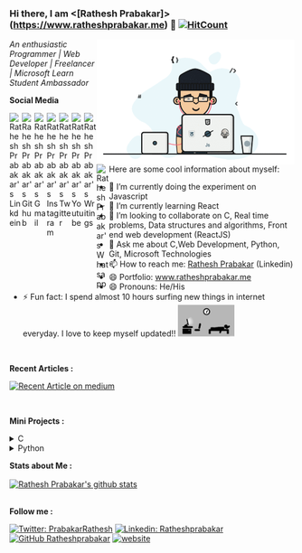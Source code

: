 ### Hi there, I am <[Rathesh Prabakar]>(https://www.ratheshprabakar.me) 👋  [![HitCount](http://hits.dwyl.com/Ratheshprabakar/Ratheshprabakar.svg)](http://hits.dwyl.com/Ratheshprabakar/Ratheshprabakar)    

<img align="right" src="code.gif" width=350px;>
 

*An enthusiastic Programmer | Web Developer | Freelancer | Microsoft Learn Student Ambassador*
<!--
**Ratheshprabakar/Ratheshprabakar** is a ✨ _special_ ✨ repository because its `README.md` (this file) appears on your GitHub profile.
-->




**Social Media**


<a href="https://linkedin.com/in/ratheshprabakar" target="_blank">
  <img align="left" alt="Rathesh Prabakar's Linkdein" width="22px" src="https://cdn.jsdelivr.net/npm/simple-icons@v3/icons/linkedin.svg" />
</a>
<a href="https://github.com/Ratheshprabakar" target="_blank">
  <img align="left" alt="Rahesh Prabakar's Github" width="22px" src="https://cdn.jsdelivr.net/npm/simple-icons@v3/icons/github.svg" />
</a>
<!--<a href="">
  <img align="left" alt="" width="22px" src="https://cdn.jsdelivr.net/npm/simple-icons@v3/icons/telegram.svg" />
</a>-->
<a href="mailto:ratheshprabakar@gmail.com" target="_blank">
  <img align="left" alt="Rathesh Prabakar's Gmail" width="22px" src="https://cdn.jsdelivr.net/npm/simple-icons@v3/icons/gmail.svg" />
</a>
<a href="https://www.instagram.com/ratheshprabakar/" target="_blank">
  <img align="left" alt="Rathesh Prabakar's Instagram" width="22px" src="https://cdn.jsdelivr.net/npm/simple-icons@v3/icons/instagram.svg" />
</a>
<a href="https://twitter.com/PrabakarRathesh" target="_blank">
  <img align="left" alt="Rathesh Prabakar's Twitter" width="22px" src="https://cdn.jsdelivr.net/npm/simple-icons@v3/icons/twitter.svg" />
</a>
<a href="https://www.youtube.com/channel/UCBiI02qZZ0uupivfAZ5QR5Q" target="_blank">
  <img align="left" alt="Rathesh Prabakar's Youtube" width="22px" src="https://cdn.jsdelivr.net/npm/simple-icons@v3/icons/youtube.svg" />
</a>
<a href="https://medium.com/@ratheshprabakar" target="_blank">
  <img align="left" alt="Rathesh Prabakar's Writings" width="22px" src="https://cdn.jsdelivr.net/npm/simple-icons@v3/icons/medium.svg" />
</a>
<a href="https://wa.me/918124807980" target="_blank">
  <img align="left" alt="Rathesh Prabakar's Whatsapp" width="22px" src="https://cdn.jsdelivr.net/npm/simple-icons@v3/icons/whatsapp.svg" />
</a>

<br/>
<br/>

Here are some cool information about myself:

- 🔭 I’m currently doing the experiment on Javascript  
- 🌱 I’m currently learning React
- 👯 I’m looking to collaborate on C, Real time problems, Data structures and algorithms, Front end web development (ReactJS)
- 💬 Ask me about C,Web Development, Python, Git, Microsoft Technologies
- 📫 How to reach me: [Rathesh Prabakar](https://linkedin.com/in/Ratheshprabakar) (Linkedin)
- 😄 Portfolio: www.ratheshprabakar.me
- 😄 Pronouns: He/His
- ⚡ Fun fact: I spend almost 10 hours surfing new things in internet everyday. I love to keep myself updated!!  <img src="code1.gif" width=100px;>



<br>

**Recent Articles :**

<a target="_blank" href="https://github-readme-medium-recent-article.vercel.app/medium/@ratheshprabakar/0"><img src="https://github-readme-medium-recent-article.vercel.app/medium/@ratheshprabakar/0" alt="Recent Article on medium"></img></a>  

<br>

**Mini Projects :**

<details>
<summary>C</summary>
<ul>
<li><a href ="https://github.com/Ratheshprabakar/Food-Ordering-System" target="_blank">Food Ordering System</a></li>
<li><a href ="https://github.com/Ratheshprabakar/Contact-Management-System" target="_blank">Contact Management System</a></li>
<li><a href ="https://github.com/Ratheshprabakar/Ticket_booking-cancellation_system" target="_blank">Ticket Booking Cancellation System</a></li>
<li><a href ="https://github.com/Ratheshprabakar/Bank-Gift-Card-System" target="_blank">Bank Gift Card System</a></li>
<li><a href ="https://github.com/Ratheshprabakar/Flames-App" target="_blank">Flames Application</a></li>
<li><a href ="https://github.com/Ratheshprabakar/Expression-Evaluator" target="_blank">Expression Evaluator</a></li>
<li><a href ="https://github.com/Ratheshprabakar/ATM-Machine" target="_blank">ATM Machine</a></li>
</ul>
</details>

<details>
<summary>Python</summary>
<ul>
<li><a href ="https://github.com/Ratheshprabakar/War-Card-Game" target="_blank">War Card Game</a></li>
<li><a href ="https://github.com/Ratheshprabakar/Smart-Message-Alert-System" target="_blank">Smart Message Alert System</a></li>
</ul>
</details>


**Stats about Me :**

<a href="https://github.com/Ratheshprabakar" target="_blank">
 <img align="center" src="https://github-readme-stats.vercel.app/api?username=Ratheshprabakar&show_icons=true&theme=dracula&line_height=15" alt="Rathesh Prabakar's github stats"/>
</a>

<br>
<br>

**Follow me :**

[![Twitter: PrabakarRathesh](https://img.shields.io/twitter/follow/PrabakarRathesh?style=social)](https://twitter.com/PrabakarRathesh)
[![Linkedin: Ratheshprabakar](https://img.shields.io/badge/-Ratheshprabakar-blue?style=flat-square&logo=Linkedin&logoColor=white&link=https://www.linkedin.com/in/Ratheshprabakar/)](https://www.linkedin.com/in/Ratheshprabakar/)
[![GitHub Ratheshprabakar](https://img.shields.io/github/followers/Ratheshprabakar?label=follow&style=social)](https://github.com/Ratheshprabakar)
[![website](https://img.shields.io/badge/PortfolioWebsite-ratheshprabakar.me-2648ff?style=flat-square&logo=google-chrome)](https://ratheshprabakar.me/)

